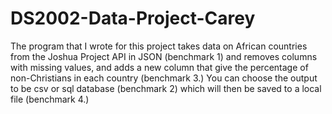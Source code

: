 # DS2002-Data-Project-Carey
The program that I wrote for this project takes data on African countries from the Joshua Project API in JSON (benchmark 1) and removes columns with missing values, and adds a new column that give the percentage of non-Christians in each country (benchmark 3.) You can choose the output to be csv or sql database (benchmark 2) which will then be saved to a local file (benchmark 4.)
